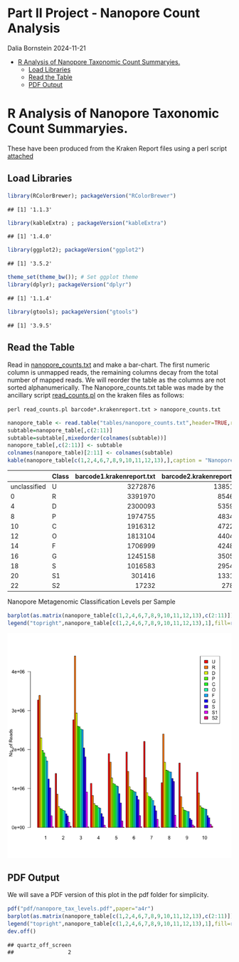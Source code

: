 Part II Project - Nanopore Count Analysis
================
Dalia Bornstein
2024-11-21

- [R Analysis of Nanopore Taxonomic Count
  Summaryies.](#r-analysis-of-nanopore-taxonomic-count-summaryies)
  - [Load Libraries](#load-libraries)
  - [Read the Table](#read-the-table)
  - [PDF Output](#pdf-output)

# R Analysis of Nanopore Taxonomic Count Summaryies.

These have been produced from the Kraken Report files using a perl
script [attached](scripts/read_counts.pl)

## Load Libraries

``` r
library(RColorBrewer); packageVersion("RColorBrewer")
```

    ## [1] '1.1.3'

``` r
library(kableExtra) ; packageVersion("kableExtra")
```

    ## [1] '1.4.0'

``` r
library(ggplot2); packageVersion("ggplot2")
```

    ## [1] '3.5.2'

``` r
theme_set(theme_bw()); # Set ggplot theme
library(dplyr); packageVersion("dplyr")
```

    ## [1] '1.1.4'

``` r
library(gtools); packageVersion("gtools")
```

    ## [1] '3.9.5'

## Read the Table

Read in [nanopore_counts.txt](tables/nanopore_counts.txt) and make a
bar-chart. The first numeric column is unmapped reads, the remaining
columns decay from the total number of mapped reads. We will reorder the
table as the columns are not sorted alphanumerically. The
Nanopore_counts.txt table was made by the ancillary script
[read_counts.pl](scripts/read_counts.pl) on the kraken files as follows:

`perl read_counts.pl barcode*.krakenreport.txt > nanopore_counts.txt`

``` r
nanopore_table <- read.table("tables/nanopore_counts.txt",header=TRUE,row.names=1,sep="\t")
subtable=nanopore_table[,c(2:11)]
subtable=subtable[,mixedorder(colnames(subtable))]
nanopore_table[,c(2:11)] <- subtable
colnames(nanopore_table)[2:11] <- colnames(subtable)
kable(nanopore_table[c(1,2,4,6,7,8,9,10,11,12,13),],caption = "Nanopore Metagenomic Classification Levels per Sample")
```

|  | Class | barcode1.krakenreport.txt | barcode2.krakenreport.txt | barcode3.krakenreport.txt | barcode4.krakenreport.txt | barcode5.krakenreport.txt | barcode6.krakenreport.txt | barcode7.krakenreport.txt | barcode9.krakenreport.txt | barcode10.krakenreport.txt | barcode11.krakenreport.txt |
|:---|:---|---:|---:|---:|---:|---:|---:|---:|---:|---:|---:|
| unclassified | U | 3272876 | 1385158 | 2761363 | 1131784 | 1896553 | 1935210 | 2210077 | 1148767 | 1654029 | 1419616 |
| 0 | R | 3391970 | 854646 | 4400352 | 820492 | 1680549 | 1442160 | 1282608 | 2398457 | 790871 | 886717 |
| 4 | D | 2300093 | 535929 | 2937827 | 613897 | 1272976 | 1046637 | 893145 | 1672446 | 513119 | 552751 |
| 8 | P | 1974755 | 483408 | 2600717 | 568909 | 1129395 | 969404 | 802790 | 1470864 | 447224 | 507135 |
| 10 | C | 1916312 | 472225 | 2585415 | 556668 | 1111204 | 955887 | 784022 | 1459000 | 437320 | 498027 |
| 12 | O | 1813104 | 440491 | 2528990 | 507540 | 1071786 | 924091 | 739123 | 1430507 | 415246 | 476406 |
| 14 | F | 1706999 | 424826 | 2512272 | 496931 | 1054614 | 909569 | 694523 | 1422451 | 409516 | 465555 |
| 16 | G | 1245158 | 350514 | 2041107 | 355613 | 868155 | 809022 | 556363 | 1256462 | 231339 | 303846 |
| 18 | S | 1016583 | 295445 | 1811695 | 272493 | 630069 | 714294 | 427192 | 1182237 | 193914 | 247747 |
| 20 | S1 | 301416 | 133116 | 908407 | 58420 | 166640 | 306393 | 207218 | 313694 | 66919 | 80906 |
| 22 | S2 | 17232 | 27878 | 12274 | 813 | 3423 | 18467 | 10467 | 5751 | 28132 | 32803 |

Nanopore Metagenomic Classification Levels per Sample

``` r
barplot(as.matrix(nanopore_table[c(1,2,4,6,7,8,9,10,11,12,13),c(2:11)]),beside=T,col=rainbow(11),las=1,names=c(1:10),ylab="No. of Reads")
legend("topright",nanopore_table[c(1,2,4,6,7,8,9,10,11,12,13),1],fill=rainbow(11))
```

![](nanopore_count_levels_files/figure-gfm/unnamed-chunk-2-1.png)<!-- -->

## PDF Output

We will save a PDF version of this plot in the pdf folder for
simplicity.

``` r
pdf("pdf/nanopore_tax_levels.pdf",paper="a4r")
barplot(as.matrix(nanopore_table[c(1,2,4,6,7,8,9,10,11,12,13),c(2:11)]),beside=T,col=rainbow(11),las=1,names=c(1:10),ylab="No. of Reads")
legend("topright",nanopore_table[c(1,2,4,6,7,8,9,10,11,12,13),1],fill=rainbow(11))
dev.off()
```

    ## quartz_off_screen 
    ##                 2
